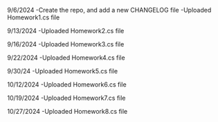 9/6/2024
 -Create the repo, and add a new CHANGELOG file
 -Uploaded Homework1.cs file


9/13/2024
-Uploaded Homework2.cs file

9/16/2024
-Uploaded Homework3.cs file

9/22/2024
-Uploaded Homework4.cs file

9/30/24
-Uploaded Homework5.cs file

10/12/2024
-Uploaded Homework6.cs file

10/19/2024
-Uploaded Homework7.cs file

10/27/2024
-Uploaded Homework8.cs file


